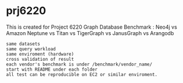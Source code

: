 # prj6220
This is created for Project 6220
Graph Database Benchmark : Neo4j vs Amazon Neptune vs Titan vs TigerGraph vs JanusGraph vs Arangodb

    same datasets
    same query workload
    same enviroment (hardware)
    cross validation of result
    each vendor's benchmark is under /benchmark/vendor_name/
    start with README under each folder
    all test can be reproducible on EC2 or similar enviroment.
